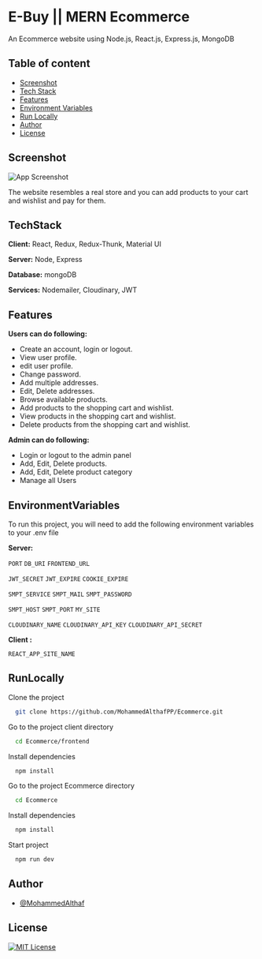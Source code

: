 # E-Buy || MERN Ecommerce

An Ecommerce website using Node.js, React.js, Express.js, MongoDB


## Table of content
 - [Screenshot](#Screenshot)
 - [Tech Stack](#TechStack)
 - [Features](#Features)
 - [Environment Variables](#EnvironmentVariables)
 - [Run Locally](#RunLocally)
 - [Author](#Author)
 - [License](#License)



## Screenshot

![App Screenshot](https://res.cloudinary.com/althaf-ecommerce/image/upload/v1663667034/samples/New_Project_mpahk0.png)

The website resembles a real store and you can add products to your cart and wishlist and pay for them.

## TechStack

**Client:** React, Redux, Redux-Thunk, Material UI

**Server:** Node, Express

**Database:** mongoDB

**Services:** Nodemailer, Cloudinary, JWT 



## Features
**Users can do following:**

- Create an account, login or logout.
- View user profile.
- edit user profile.
- Change password.
- Add multiple addresses.
- Edit, Delete addresses.
- Browse available products.
- Add products to the shopping cart and wishlist.
- View products in the shopping cart and wishlist.
- Delete products from the shopping cart and wishlist.




**Admin can do following:**

- Login or logout to the admin panel
- Add, Edit, Delete products.
- Add, Edit, Delete product category
- Manage all Users




## EnvironmentVariables

To run this project, you will need to add the following environment variables to your .env file

**Server:**

`PORT`
`DB_URI`
`FRONTEND_URL`

`JWT_SECRET`
`JWT_EXPIRE`
`COOKIE_EXPIRE`

`SMPT_SERVICE`
`SMPT_MAIL`
`SMPT_PASSWORD`

`SMPT_HOST`
`SMPT_PORT`
`MY_SITE`

`CLOUDINARY_NAME`
`CLOUDINARY_API_KEY`
`CLOUDINARY_API_SECRET`

**Client :**

`REACT_APP_SITE_NAME`

## RunLocally

Clone the project

```bash
  git clone https://github.com/MohammedAlthafPP/Ecommerce.git
```

Go to the project client directory

```bash
  cd Ecommerce/frontend
```

Install dependencies

```bash
  npm install
```


Go to the project Ecommerce directory

```bash
  cd Ecommerce
```

Install dependencies

```bash
  npm install
```

Start project

```bash
  npm run dev
```

## Author

- [@MohammedAlthaf](https://github.com/MohammedAlthafPP)


## License

[![MIT License](https://img.shields.io/badge/License-MIT-green.svg)](https://choosealicense.com/licenses/mit/)

